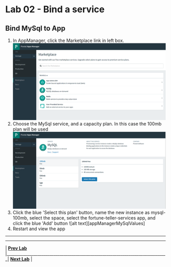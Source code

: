 [vsCodeStartupCs]: img/vsCodeStartupCs.png " "
[appManagerMarketplace]: img/appManagerMarketplace.png " "
[appManagerMySql]: img/appManagerMySql.png " "
[vsCodeManifest]: img/vsCodeManifest.png " "

# Lab 02 - Bind a service

## Bind MySql to App
1. In AppManager, click the Marketplace link in left box.
![alt text][appManagerMarketplace]
2. Choose the MySql service, and a capacity plan. In this case the 100mb plan will be used
![alt text][appManagerMySql]
3. Click the blue 'Select this plan' button, name the new instance as mysql-100mb, select the <STUDENT-X> space, select the fortune-teller-services app, and click the blue 'Add' button
![alt text][appManagerMySqlValues]
4. Restart and view the app



___

___
| **[Prev Lab](../Lab-01/README.md)** |_______________________________________________________________________________| **[Next Lab](../Lab-03/README.md)** |
